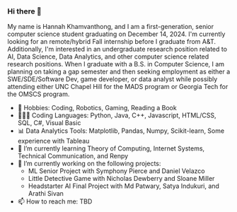 ### Hi there 👋

<!--
**hkhamvan263/hkhamvan263** is a ✨ _special_ ✨ repository because its `README.md` (this file) appears on your GitHub profile.

Here are some ideas to get you started:

- 👯 I’m looking to collaborate on ...
- 🤔 I’m looking for help with ...
- ⚡ Fun fact: ...
- 💬 Ask me about anything
-->

My name is Hannah Khamvanthong, and I am a first-generation, senior computer science student graduating on December 14, 2024. I'm currently looking for an remote/hybrid Fall internship before I graduate from A&T. Additionally, I'm interested in an undergraduate research position related to AI, Data Science, Data Analytics, and other computer science related research positions. When I graduate with a B.S. in Computer Science, I am planning on taking a gap semester and then seeking employment as either a SWE/SDE/Software Dev, game developer, or data analyst while possibly attending either UNC Chapel Hill for the MADS program or Georgia Tech for the OMSCS program.

- 🤖 Hobbies: Coding, Robotics, Gaming, Reading a Book
- 👩🏻‍💻 Coding Languages: Python, Java, C++, Javascript, HTML/CSS, SQL, C#, Visual Basic
- 📊 Data Analytics Tools: Matplotlib, Pandas, Numpy, Scikit-learn, Some experience with Tableau
- 🌱 I’m currently learning Theory of Computing, Internet Systems, Technical Communication, and Renpy
- 🔭 I’m currently working on the following projects:
    - ML Senior Project with Symphony Pierce and Daniel Velazco
    - Little Detective Game with Nicholas Dewberry and Sloane Miller
    - Headstarter AI Final Project with Md Patwary, Satya Indukuri, and Arathi Sivan
- 📫 How to reach me: TBD
